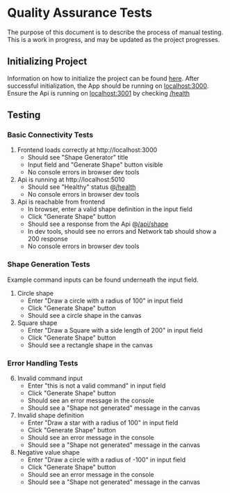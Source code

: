 # Quality Assurance Tests
The purpose of this document is to describe the process of manual testing. This is a work in progress, and may be updated as the project progresses.

## Initializing Project
Information on how to initialize the project can be found [here](Readme.md).
After successful initialization, the App should be running on [localhost:3000](http://localhost:3000). Ensure the Api is running on [localhost:3001](http://localhost:5010) by checking [/health](http://localhost:5010/health)

## Testing
### Basic Connectivity Tests
1. Frontend loads correctly at http://localhost:3000
   * Should see "Shape Generator" title
   * Input field and "Generate Shape" button visible
   * No console errors in browser dev tools
2. Api is running at http://localhost:5010
   * Should see "Healthy" status @[/health](http://localhost:5010/health)
   * No console errors in browser dev tools
3. Api is reachable from frontend
   * In browser, enter a valid shape definition in the input field
   * Click "Generate Shape" button
   * Should see a response from the Api @[/api/shape](http://localhost:5010/api/shape)
   * In dev tools, should see no errors and Network tab should show a 200 response
   * No console errors in browser dev tools

### Shape Generation Tests
Example command inputs can be found underneath the input field.
1. Circle shape
   * Enter "Draw a circle with a radius of 100" in input field
   * Click "Generate Shape" button
   * Should see a circle shape in the canvas
2. Square shape
   * Enter "Draw a Square with a side length of 200" in input field
   * Click "Generate Shape" button
   * Should see a rectangle shape in the canvas

### Error Handling Tests
6. Invalid command input
   * Enter "this is not a valid command" in input field
   * Click "Generate Shape" button
   * Should see an error message in the console
   * Should see a "Shape not generated" message in the canvas
7. Invalid shape definition
   * Enter "Draw a star with a radius of 100" in input field
   * Click "Generate Shape" button
   * Should see an error message in the console
   * Should see a "Shape not generated" message in the canvas
8. Negative value shape
    * Enter "Draw a circle with a radius of -100" in input field
    * Click "Generate Shape" button
    * Should see an error message in the console
    * Should see a "Shape not generated" message in the canvas
